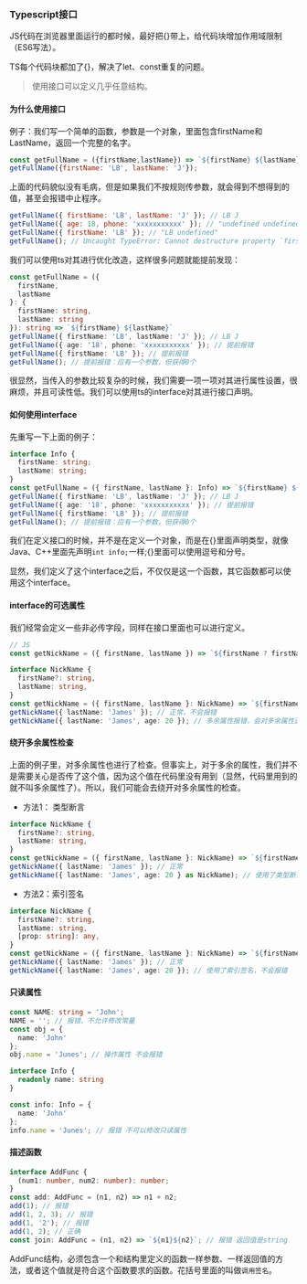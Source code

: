 ### Typescript接口

JS代码在浏览器里面运行的都时候，最好把{}带上，给代码块增加作用域限制（ES6写法）。

TS每个代码块都加了{}，解决了let、const重复的问题。

> 使用接口可以定义几乎任意结构。

#### 为什么使用接口

例子：我们写一个简单的函数，参数是一个对象，里面包含firstName和LastName，返回一个完整的名字。

```js
const getFullName = ({firstName,lastName}) => `${firstName} ${lastName}`
getFullName({firstName: 'LB', lastName: 'J'});
```

上面的代码貌似没有毛病，但是如果我们不按规则传参数，就会得到不想得到的值，甚至会报错中止程序。

```js
getFullName({ firstName: 'LB', lastName: 'J' }); // LB J
getFullName({ age: 18, phone: 'xxxxxxxxxxx' }); // "undefined undefined"
getFullName({ firstName: 'LB' }); // "LB undefined"
getFullName(); // Uncaught TypeError: Cannot destructure property `firstName` of 'undefined' or 'null'.
```

我们可以使用ts对其进行优化改造，这样很多问题就能提前发现：

```ts
const getFullName = ({
  firstName,
  lastName
}: {
  firstName: string,
  lastName: string
}): string => `${firstName} ${lastName}`
getFullName({ firstName: 'LB', lastName: 'J' }); // LB J
getFullName({ age: '18', phone: 'xxxxxxxxxxx' }); // 提前报错
getFullName({ firstName: 'LB' }); // 提前报错
getFullName(); // 提前报错：应有一个参数，但获得0个
```

很显然，当传入的参数比较复杂的时候，我们需要一项一项对其进行属性设置，很麻烦，并且可读性低。我们可以使用ts的interface对其进行接口声明。

#### 如何使用interface

先重写一下上面的例子：

```ts
interface Info {
  firstName: string;
  lastName: string;
}
const getFullName = ({ firstName, lastName }: Info) => `${firstName} ${lastName}`;
getFullName({ firstName: 'LB', lastName: 'J' }); // LB J
getFullName({ age: '18', phone: 'xxxxxxxxxxx' }); // 提前报错
getFullName({ firstName: 'LB' }); // 提前报错
getFullName(); // 提前报错：应有一个参数，但获得0个
```

我们在定义接口的时候，并不是在定义一个对象，而是在{}里面声明类型，就像Java、C++里面先声明`int info;`一样;{}里面可以使用逗号和分号。

显然，我们定义了这个interface之后，不仅仅是这一个函数，其它函数都可以使用这个interface。

#### interface的可选属性

我们经常会定义一些非必传字段，同样在接口里面也可以进行定义。

```js
// JS
const getNickName = ({ firstName, lastName }) => `${firstName ? firstName : ''} ${lastName}`;
```

```ts
interface NickName {
  firstName?: string,
  lastName: string,
}
const getNickName = ({ firstName, lastName }: NickName) => `${firstName ? firstName : ''} ${lastName}`;
getNickName({ lastName: 'James' }); // 正常，不会报错
getNickName({ lastName: 'James', age: 20 }); // 多余属性报错，会对多余属性进行检查
```

#### 绕开多余属性检查

上面的例子里，对多余属性也进行了检查。但事实上，对于多余的属性，我们并不是需要关心是否传了这个值，因为这个值在代码里没有用到（显然，代码里用到的就不叫多余属性了）。所以，我们可能会去绕开对多余属性的检查。

 - 方法1： 类型断言

```ts
interface NickName {
  firstName?: string,
  lastName: string,
}
const getNickName = ({ firstName, lastName }: NickName) => `${firstName ? firstName : ''} ${lastName}`
getNickName({ lastName: 'James' }); // 正常
getNickName({ lastName: 'James', age: 20 } as NickName); // 使用了类型断言，不会报错
```

 - 方法2：索引签名
```ts
interface NickName {
  firstName?: string,
  lastName: string,
  [prop: string]: any,
}
const getNickName = ({ firstName, lastName }: NickName) => `${firstName ? firstName : ''} ${lastName}`
getNickName({ lastName: 'James' }); // 正常
getNickName({ lastName: 'James', age: 20 }); // 使用了索引签名，不会报错
```

#### 只读属性

```ts
const NAME: string = 'John';
NAME = ''; // 报错，不允许修改常量
const obj = {
  name: 'John'
};
obj.name = 'Junes'; // 操作属性 不会报错

interface Info {
  readonly name: string
}

const info: Info = {
  name: 'John'
};
info.name = 'Junes'; // 报错 不可以修改只读属性
```

#### 描述函数

```ts
interface AddFunc {
  (num1: number, num2: number): number;
}
const add: AddFunc = (n1, n2) => n1 + n2;
add(1); // 报错
add(1, 2, 3); // 报错
add(1, '2'); // 报错
add(1, 2); // 正确
const join: AddFunc = (n1, n2) => `${n1}${n2}`; // 报错 返回值是string
```

AddFunc结构，必须包含一个和结构里定义的函数一样参数、一样返回值的方法，或者这个值就是符合这个函数要求的函数。花括号里面的叫做`调用签名`。

